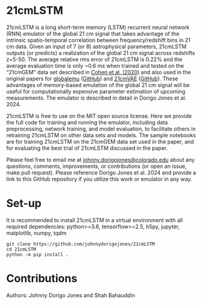 # 21cmLSTM

21cmLSTM is a long short-term memory (LSTM) recurrent neural network (RNN) emulator of the global 21 cm signal that takes advantage of the intrinsic spatio-temporal correlation between frequency/redshift bins in 21 cm data. Given an input of 7 (or 8) astrophysical parameters, 21cmLSTM outputs (or predicts) a realization of the global 21 cm signal across redshifts z=5-50. The average relative rms error of 21cmLSTM is 0.22% and the average evaluation time is only ~0.6 ms when trained and tested on the “21cmGEM” data set described in [Cohen et al. (2020)](https://ui.adsabs.harvard.edu/abs/2020MNRAS.495.4845C/abstract) and also used in the original papers for [globalemu](https://ui.adsabs.harvard.edu/abs/2021MNRAS.508.2923B/abstract) ([GitHub](https://github.com/htjb/globalemu)) and [21cmVAE](https://ui.adsabs.harvard.edu/abs/2022ApJ...930...79B/abstract) ([GitHub](https://github.com/christianhbye/21cmVAE)). These advantages of memory-based emulation of the global 21 cm signal will be useful for computationally expensive parameter estimation of upcoming measurements. The emulator is described in detail in Dorigo Jones et al. 2024.

21cmLSTM is free to use on the MIT open source license. Here we provide the full code for training and running the emulator, including data preprocessing, network training, and model evaluation, to facilitate others in retraining 21cmLSTM on other data sets and models. The sample notebooks are for training 21cmLSTM on the 21cmGEM data set used in the paper, and for evaluating the best trial of 21cmLSTM discussed in the paper.

Please feel free to email me at johnny.dorigojones@colorado.edu about any questions, comments, improvements, or contributions (or open an issue, make pull request). Please reference Dorigo Jones et al. 2024 and provide a link to this GitHub repository if you utilize this work or emulator in any way.

# Set-up
It is recommended to install 21cmLSTM in a virtual environment with all required dependencies: python>=3.6, tensorflow>=2.5, h5py, jupyter, matplotlib, numpy, tqdm

```
git clone https://github.com/johnnydorigojones/21cmLSTM
cd 21cmLSTM
python -m pip install .
```

# Contributions
Authors: Johnny Dorigo Jones and Shah Bahauddin
